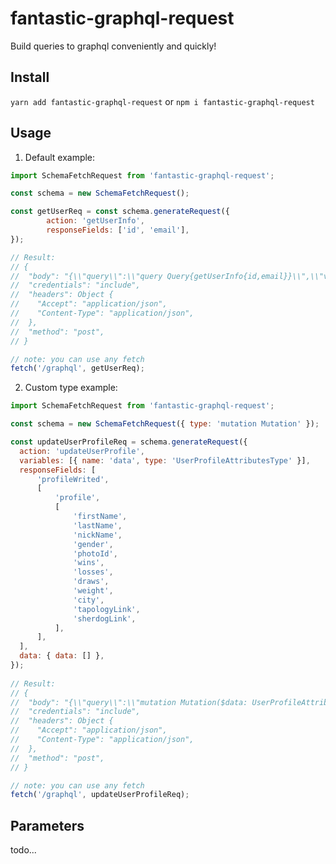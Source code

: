 # fantastic-graphql-request
Build queries to graphql conveniently and quickly!

## Install

```yarn add fantastic-graphql-request``` or ```npm i fantastic-graphql-request```

## Usage

1) Default example:

```javascript
import SchemaFetchRequest from 'fantastic-graphql-request';

const schema = new SchemaFetchRequest();

const getUserReq = const schema.generateRequest({
        action: 'getUserInfo',
        responseFields: ['id', 'email'],
});

// Result:
// {
//  "body": "{\\"query\\":\\"query Query{getUserInfo{id,email}}\\",\\"variables\\":{}}",
//  "credentials": "include",
//  "headers": Object {
//    "Accept": "application/json",
//    "Content-Type": "application/json",
//  },
//  "method": "post",
// }

// note: you can use any fetch
fetch('/graphql', getUserReq);

```

2) Custom type example:

```javascript
import SchemaFetchRequest from 'fantastic-graphql-request';

const schema = new SchemaFetchRequest({ type: 'mutation Mutation' });

const updateUserProfileReq = schema.generateRequest({
  action: 'updateUserProfile',
  variables: [{ name: 'data', type: 'UserProfileAttributesType' }],
  responseFields: [
      'profileWrited',
      [
          'profile',
          [
              'firstName',
              'lastName',
              'nickName',
              'gender',
              'photoId',
              'wins',
              'losses',
              'draws',
              'weight',
              'city',
              'tapologyLink',
              'sherdogLink',
          ],
      ],
  ],
  data: { data: [] },
});
   
// Result:   
// {
//  "body": "{\\"query\\":\\"mutation Mutation($data: UserProfileAttributesType){updateUserProfile(data: $data){profileWrited,profile{firstName,lastName,nickName,gender,photoId,wins,losses,draws,weight,city,tapologyLink,sherdogLink}}}\\",\\"variables\\":{\\"data\\":[]}}",
//  "credentials": "include",
//  "headers": Object {
//    "Accept": "application/json",
//    "Content-Type": "application/json",
//  },
//  "method": "post",
// }

// note: you can use any fetch
fetch('/graphql', updateUserProfileReq);

```

## Parameters

todo...
